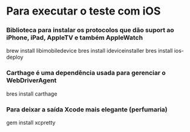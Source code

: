 

# Para executar o teste com iOS

### Biblioteca para instalar os protocolos que dão suport ao iPhone, iPad, AppleTV e também AppleWatch
brew install libimobiledevice
bres install ideviceinstaller
bres install ios-deploy

### Carthage é uma dependência usada para gerenciar o WebDriverAgent
bres install carthage

###  Para deixar a saída Xcode mais elegante (perfumaria)
gem install xcpretty
